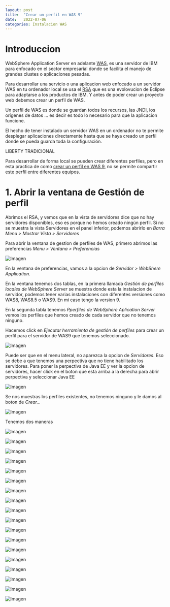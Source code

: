 ```yaml
---
layout: post
title:  "Crear un perfil en WAS 9"
date:   2022-07-06
categories: Instalacion WAS
---
```


# Introduccion

WebSphere Application Server en adelante [WAS](https://www.ibm.com/es-es/cloud/websphere-application-server), es una servidor de IBM para enfocado en el sector empresarial donde se facilita el manejo de grandes clustes o aplicaciones pesadas.

Para desarrollar una servicio o una aplicacion web enfocado a un servidor WAS en tu ordenador local se usa el [RSA](https://www.ibm.com/products/rational-software-architect-designer) que es una evolovucion de Eclipse para adaptarse a los productos de IBM. Y antes de poder crear un proyecto web debemos crear un perfil de WAS.

Un perfil de WAS es donde se guardan todos los recursos, las JNDI, los orígenes de datos ... es decir es todo lo necesario para que la aplicacion funcione. 

El hecho de tener instalado un servidor WAS en un ordenador no te permite desplegar aplicaciones directamente hasta que se haya creado un perfil donde se pueda guarda toda la configuración. 

LIBERTY TRADICIONAL

Para desarrollar de forma local se pueden crear diferentes perfiles, pero en esta practica de como [crear un perfil en WAS 9](https://www.ibm.com/docs/es/was-nd/9.0.5?topic=interface-creating-application-server-profiles), no se permite compartir este perfil entre diferentes equipos.


# 1. Abrir la ventana de Gestión de perfil

Abrimos el RSA, y vemos que en la vista de servidores dice que no hay servidores disponibles, eso es porque no hemos creado ningún perfil. 
Si no se muestra la vista Servidores en el panel inferior, podemos abrirlo en 
*Barra Menu > Mostrar Vista > Servidores*

Para abrir la ventana de gestion de perfiles de WAS, 
primero abrimos las preferencias *Menu > Ventana > Preferencias*

![Imagen](/img/Perfil-WAS/01-01-abrir-gestion-de-perfil.png)

En la ventana de preferencias, vamos a la opcion de *Servidor > WebShere Application.*

En la ventana tenemos dos tablas, en la primera llamada *Gestión de perfiles locales de WebSphere Server* se muestra donde esta la instalacion de servidor, podemos tener varias instalaciones con diferentes versiones como WAS8, WAS8.5 o WAS9. En mi caso tengo la version 9. 

En la segunda tabla tenemos *Pperfiles de WebSphere Aplication Server* vemos los perfiles que hemos creado de cada servidor que no tenemos ninguno.

Hacemos click en *Ejecutar herramienta de gestión de perfiles* para crear un perfil para el servidor de WAS9 que tenemos seleccionado.


![Imagen](/img/Perfil-WAS/01-02-abrir-gestion-de-perfil.png)

Puede ser que en el menu lateral, no aparezca la opcion de *Servidores*. Eso se debe a que tenemos una perpectiva que no tiene habilitado los servidores. Para poner la perpectiva de Java EE y ver la opcion de servidores, hacer click en el boton que esta arriba a la derecha para abrir perpectiva y seleccionar Java EE

![Imagen](/img/Perfil-WAS/01-03-abrir-gestion-de-perfil.png)

Se nos muestras los perfiles existentes, no tenemos ninguno y le damos al boton de *Crear...*

![Imagen](/img/Perfil-WAS/01-04-abrir-gestion-de-perfil.png)


Tenemos dos maneras 


![Imagen](/img/Perfil-WAS/02-01-crear-perfil.png)


![Imagen](/img/Perfil-WAS/02-02-crear-perfil.png)


![Imagen](/img/Perfil-WAS/02-03-crear-perfil.png)


![Imagen](/img/Perfil-WAS/02-04-crear-perfil.png)


![Imagen](/img/Perfil-WAS/02-05-crear-perfil.png)


![Imagen](/img/Perfil-WAS/02-06-crear-perfil.png)


![Imagen](/img/Perfil-WAS/02-07-crear-perfil.png)


![Imagen](/img/Perfil-WAS/02-08-crear-perfil.png)


![Imagen](/img/Perfil-WAS/02-09-crear-perfil.png)


![Imagen](/img/Perfil-WAS/02-10-crear-perfil.png)


![Imagen](/img/Perfil-WAS/02-11-crear-perfil.png)


![Imagen](/img/Perfil-WAS/02-12-crear-perfil.png)


![Imagen](/img/Perfil-WAS/03-01-iniciar-servidor.png)


![Imagen](/img/Perfil-WAS/03-02-iniciar-servidor.png)


![Imagen](/img/Perfil-WAS/03-03-iniciar-servidor.png)


![Imagen](/img/Perfil-WAS/03-04-iniciar-servidor.png)


![Imagen](/img/Perfil-WAS/03-05-iniciar-servidor.png)


![Imagen](/img/Perfil-WAS/03-06-iniciar-servidor.png)
